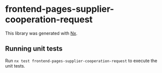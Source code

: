 # frontend-pages-supplier-cooperation-request

This library was generated with [Nx](https://nx.dev).

## Running unit tests

Run `nx test frontend-pages-supplier-cooperation-request` to execute the unit tests.
